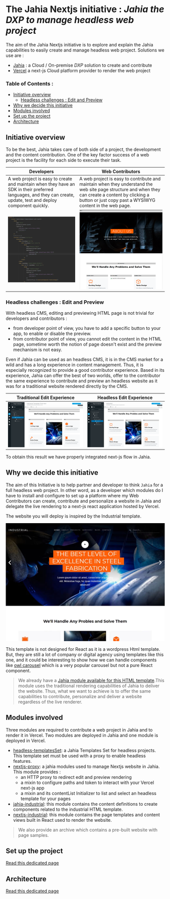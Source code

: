 # The Jahia Nextjs initiative : *Jahia the DXP to manage headless web project*

The aim of the Jahia Nextjs initiative is to explore and explain
the Jahia capabilities to easily create and manage headless web project.
Solutions we use are :
- [Jahia][jahia-website] : a Cloud / On-premise *DXP* solution to create and contribute
- [Vercel][vercel-website] a next-js Cloud platform provider to render the web project

### Table of Contents :

- [Initiative overview](#initiative-overview)
  - [Headless challenges : Edit and Preview](#headless-challenges--edit-and-preview)
- [Why we decide this initiative](#why-we-decide-this-initiative)
- [Modules involved](#modules-involved)
- [Set up the project](#set-up-the-project)
- [Architecture](#architecture)

## Initiative overview

To be the best, Jahia takes care of both side of a project, the development and the
content contribution.
One of the key factor success of a web project is the facility for each side to
execute their task. 

|Developers|Web Contributors|
|---|---|
|A web project is easy to create and maintain when they have an SDK in their preferred languages, and they can create, update, test and deploy component quickly.| A web project is easy to contribute and maintain when they understand the web site page structure and when they can create a content by clicking a button or just copy past a WYSIWYG content in the web page.|
| ![000] | ![001] |

### Headless challenges : Edit and Preview 

With headless CMS, editing and previewing HTML page is not trivial for developers and
contributors :
- from developer point of view, you have to add a specific button to your app, to enable
  or disable the preview.
- from contributor point of view, you cannot edit the content in the HTML page, sometime
worth the notion of page doesn't exist and the preview mechanism is not easy.

Even if Jahia can be used as an headless CMS, it is in the CMS market for a wild and
has a long experience in content management. Thus, it is especially recognized to provide a
good contributor experience.
Based in its experience, Jahia can offer the best of two worlds, offer to the contributor
the same experience to contribute and preview an headless website as it was for a traditional
website rendered directly by the CMS.

|Traditional Edit Experience|Headless Edit Experience|
|---|---|
|![traditionalExperience]|![headlessExperience]|

To obtain this result we have properly integrated next-js flow in Jahia.

## Why we decide this initiative

The aim of this Initiative is to help partner and developer to think `Jahia` for a full headless web project. In other word, as a developer which modules do I have to 
install and configure to set up a platform where my Web Contributors can create, contribute and personalize a website in Jahia and
delegate the live rendering to a next-js react application hosted by Vercel.

The website you will deploy is inspired by the Industrial template.

![003]

This template is not designed for React as it is a wordpress Html template. But, they are still a lot of company or digital agency
using templates like this one, and it could be interesting to show how we can handle components like [owl carousel][owl]
which is a very popular carousel but not a pure React component.

> We already have a [Jahia module available for this HTML template][store-industrial].This module uses the traditional rendering
capabilities of Jahia to deliver the website. Thus, what we want to achieve is to offer 
the same capabilities to contribute, personalize and deliver a website regardless of the live renderer.

## Modules involved
Three modules are required to contribute a web project in Jahia and to render it in Vercel.
Two modules are deployed in Jahia and one module is deployed in Vercel.

- [headless-templatesSet]: a Jahia Templates Set for headless projects.
This template set must be used with a proxy to enable headless features.
- [nextjs-proxy]: a jahia modules used to manage Nextjs website in Jahia. This module provides :
  - an HTTP proxy to redirect edit and preview rendering
  - a mixin to configure paths and token to interact with your Vercel next-js app
  - a mixin and its contentList Initializer to list and select an headless template for your pages 
- [jahia-industrial]: this module contains the content definitions to create components related to the industrial HTML template.
- [nextjs-industrial]: this module contains the page templates and content views built in React used to render the website.

> We also provide an archive which contains a pre-built website with page samples.

## Set up the project
[Read this dedicated page][setup.md]

## Architecture
[Read this dedicated page][architecture.md]



[000]: doc/images/000_DevPageTemplate.png
[001]: doc/images/001_ContribPageTempalte.png
[003]: doc/images/003_website.png
[traditionalExperience]: doc/images/005_traditionalExperience.png
[headlessExperience]: doc/images/004_headlessExperience.png

[owl]: https://owlcarousel2.github.io/OwlCarousel2
[store-industrial]: https://store.jahia.com/contents/modules-repository/org/jahia/se/modules/industrial.html
[jahia-website]: https://www.jahia.com
[vercel-website]: https://vercel.com

[headless-templatesSet]: https://github.com/Jahia/headless-templatesSet
[nextjs-proxy]: https://github.com/Jahia/nextjs-proxy
[jahia-industrial]: https://github.com/Jahia/jahia-industrial
[nextjs-industrial]: https://github.com/Jahia/nextjs-industrial

[setup.md]: doc/setup.md
[architecture.md]: doc/architecture.md

